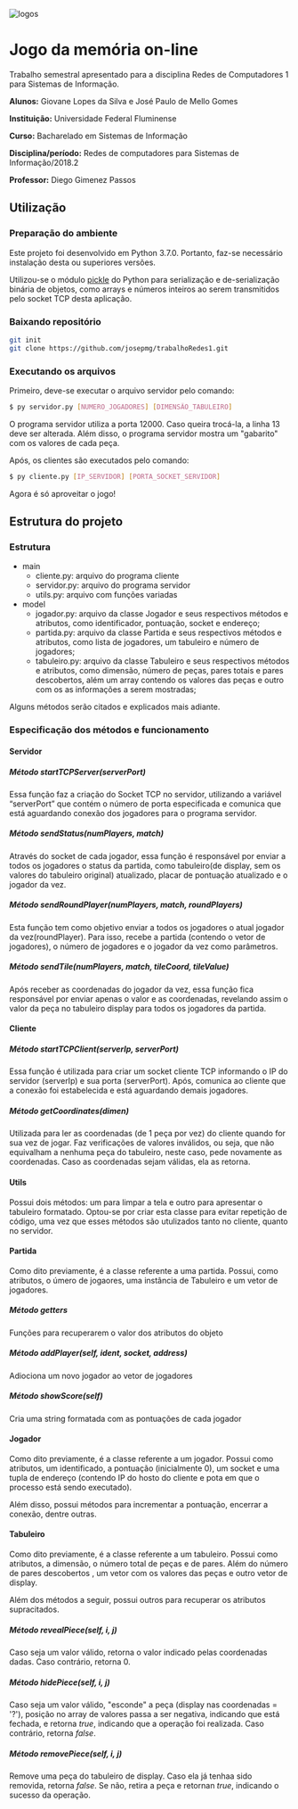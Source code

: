 ![logos](http://www.professores.uff.br/kowada/wp-content/uploads/sites/63/2017/08/UFF-IC-logos.png)
# Jogo da memória on-line
Trabalho semestral apresentado para a disciplina Redes de Computadores 1 para Sistemas de Informação.

**Alunos:** Giovane Lopes da Silva e José Paulo de Mello Gomes

**Instituição:** Universidade Federal Fluminense

**Curso:** Bacharelado em Sistemas de Informação

**Disciplina/período:** Redes de computadores para Sistemas de Informação/2018.2

**Professor:** Diego Gimenez Passos

## Utilização
### Preparação do ambiente
Este projeto foi desenvolvido em Python 3.7.0. Portanto, faz-se necessário instalação desta ou superiores versões.

Utilizou-se o módulo [pickle](https://docs.python.org/3/library/pickle.html) do Python para serialização e de-serialização binária de objetos, como arrays e números inteiros ao serem transmitidos pelo socket TCP desta aplicação.

### Baixando repositório
```bash
git init
git clone https://github.com/josepmg/trabalhoRedes1.git
```

### Executando os arquivos
Primeiro, deve-se executar o arquivo servidor pelo comando:
```bash
$ py servidor.py [NUMERO_JOGADORES] [DIMENSÃO_TABULEIRO]
```
O programa servidor utiliza a porta 12000. Caso queira trocá-la, a linha 13 deve ser alterada.
Além disso, o programa servidor mostra um "gabarito" com os valores de cada peça.

Após, os clientes são executados pelo comando: 
```bash
$ py cliente.py [IP_SERVIDOR] [PORTA_SOCKET_SERVIDOR]
```

Agora é só aproveitar o jogo!

## Estrutura do projeto
### Estrutura
- main
  - cliente.py: arquivo do programa cliente
  - servidor.py: arquivo do programa servidor
  - utils.py: arquivo com funções variadas
- model
  - jogador.py: arquivo da classe Jogador e seus respectivos métodos e atributos, como identificador, pontuação, socket e endereço;
  - partida.py: arquivo da classe Partida e seus respectivos métodos e atributos, como lista de jogadores, um tabuleiro e número de jogadores;
  - tabuleiro.py: arquivo da classe Tabuleiro e seus respectivos métodos e atributos, como dimensão, número de peças, pares totais e pares descobertos, além um array contendo os valores das peças e outro com os as informações a serem mostradas;

Alguns métodos serão citados e explicados mais adiante.
### Especificação dos métodos e funcionamento 

#### Servidor
##### Método _startTCPServer(serverPort)_
Essa função faz a criação do Socket TCP no servidor, utilizando a variável “serverPort” que contém o número de porta especificada e comunica que está aguardando conexão dos jogadores para o programa servidor.
##### Método  _sendStatus(numPlayers, match)_
Através do socket de cada jogador, essa função é responsável por enviar a todos os jogadores o status da partida, como tabuleiro(de display, sem os valores do tabuleiro original) atualizado, placar de pontuação atualizado e o jogador da vez.
##### Método _sendRoundPlayer(numPlayers, match, roundPlayers)_
Esta função tem como objetivo enviar a todos os jogadores o atual jogador da vez(roundPlayer). Para isso, recebe a partida (contendo o vetor de jogadores), o número de jogadores e o jogador da vez como parâmetros.
##### Método _sendTile(numPlayers, match, tileCoord, tileValue)_
Após receber as coordenadas do jogador da vez, essa função fica responsável por enviar apenas o valor e as coordenadas, revelando assim o valor da peça no tabuleiro display para todos os jogadores da partida.

#### Cliente
##### Método _startTCPClient(serverIp, serverPort)_
Essa função é utilizada para criar um socket cliente TCP informando o IP do servidor (serverIp) e sua porta (serverPort). Após, comunica ao cliente que a conexão foi estabelecida e está aguardando demais jogadores.
##### Método _getCoordinates(dimen)_
Utilizada para ler as coordenadas (de 1 peça por vez) do cliente quando for sua vez de jogar. Faz verificações de valores inválidos, ou seja, que não equivalham a nenhuma peça do tabuleiro, neste caso, pede novamente as coordenadas. Caso as coordenadas sejam válidas, ela as retorna.

#### Utils
Possui dois métodos: um para limpar a tela e outro para apresentar o tabuleiro formatado. Optou-se por criar esta classe para evitar repetição de código, uma vez que esses métodos são utulizados tanto no cliente, quanto no servidor.

#### Partida
Como dito previamente, é a classe referente a uma partida. Possui, como atributos, o úmero de jogaores, uma instância de Tabuleiro e um vetor de jogadores.
##### Método  _getters_
Funções para recuperarem o valor dos atributos do objeto
##### Método _addPlayer(self, ident, socket, address)_
Adiociona um novo jogador ao vetor de jogadores
##### Método _showScore(self)_
Cria uma string formatada com as pontuações de cada jogador 

#### Jogador
Como dito previamente, é a classe referente a um jogador. Possui como atributos, um identificado, a pontuação (inicialmente 0), um socket e uma tupla de endereço (contendo IP do hosto do cliente e pota em que o processo está sendo executado).

Além disso, possui métodos para incrementar a pontuação, encerrar a conexão, dentre outras.

#### Tabuleiro
Como dito previamente, é a classe referente a um tabuleiro. Possui como atributos, a dimensão, o número total de peças e de pares. Além do número de pares descobertos , um vetor com os valores das peças e outro vetor de display. 

Além dos métodos a seguir, possui outros para recuperar os atributos supracitados.
##### Método _revealPiece(self, i, j)_
Caso seja um valor válido, retorna o valor indicado pelas coordenadas dadas. Caso contrário, retorna 0.
##### Método _hidePiece(self, i, j)_
Caso seja um valor válido, "esconde" a peça (display nas coordenadas = '?'), posição no array de valores passa a ser negativa, indicando que está fechada, e retorna _true_, indicando que a operação foi realizada. Caso contrário, retorna _false_.
##### Método _removePiece(self, i, j)_
Remove uma peça do tabuleiro de display. Caso ela já tenhaa sido removida, retorna _false_. Se não, retira a peça e retornan _true_, indicando o sucesso da operação.

